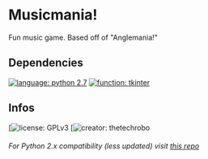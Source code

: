 # Musicmania!
Fun music game. Based off of "Anglemania!"

## Dependencies
[![language: python 2.7](https://img.shields.io/badge/language-python%203.x-yellowgreen?maxAge=360&style=plastic)](https://www.python.org/)
[![function: tkinter](https://img.shields.io/badge/function-tkinter-yellowgreen?maxAge=360&style=plastic)](https://wiki.python.org/moin/TkInter/)

## Infos
[![license: GPLv3](https://img.shields.io/github/license/thetechrobo/musicmania?style=plastic)
[![creator: thetechrobo](https://img.shields.io/badge/developer-TheTechRobo-red?style=plastic)


###### For Python 2.x compatibility (less updated) visit [this repo](https://github.com/TheTechRobo/musicmania)
